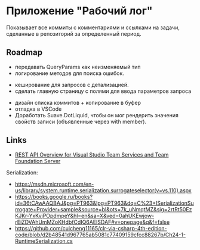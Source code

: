 ﻿# Приложение "Рабочий лог"

Показывает все коммиты с комментариями и ссылками на задачи, сделанные в репозиторий за определенный период.


## Roadmap

- передавать QueryParams как неизменяемый тип
- логирование методов для поиска ошибок.
+ кеширование для запросов с детализацией.
+ сделать главную страницу с полями для ввода параметров запроса
- дизайн списка коммитов + копирование в буфер
- отладка в VSCode
- Доработать Suave.DotLiquid, чтобы он мог рендерить значения свойств записи (объявленные через with member).


## Links

- [REST API Overview for Visual Studio Team Services and Team Foundation Server](https://www.visualstudio.com/en-us/docs/integrate/api/overview)

Serialization: 

- https://msdn.microsoft.com/en-us/library/system.runtime.serialization.surrogateselector(v=vs.110).aspx
- https://books.google.ru/books?id=36tCAwAAQBAJ&pg=PT963&lpg=PT963&dq=C%23+ISerializationSurrogate+Provider+sample&source=bl&ots=7k_uNmqtMZ&sig=2rtRt50EzKJKr-YxKvjPOpdmpeY&hl=en&sa=X&ved=0ahUKEwjow-rEiZDVAhUmMZoKHdbfCdIQ6AEISDAF#v=onepage&q&f=false
- https://github.com/cuicheng11165/clr-via-csharp-4th-edition-code/blob/d2b48541d967765ab5081c77409159cfcc88267b/Ch24-1-RuntimeSerialization.cs
